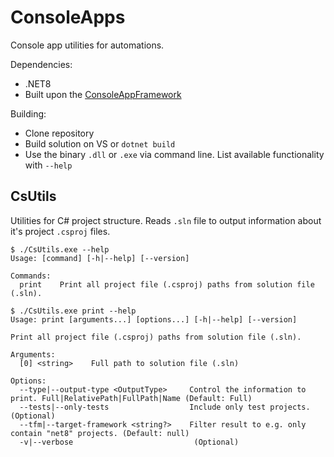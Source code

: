 # ConsoleApps
Console app utilities for automations.

Dependencies:
* .NET8
* Built upon the [ConsoleAppFramework](https://github.com/Cysharp/ConsoleAppFramework)

Building:
* Clone repository
* Build solution on VS or `dotnet build`
* Use the binary `.dll` or `.exe` via command line. List available functionality with `--help`

## CsUtils
Utilities for C# project structure. Reads `.sln` file to output information about it's project `.csproj` files. 
```
$ ./CsUtils.exe --help
Usage: [command] [-h|--help] [--version]

Commands:
  print    Print all project file (.csproj) paths from solution file (.sln).
```

```
$ ./CsUtils.exe print --help
Usage: print [arguments...] [options...] [-h|--help] [--version]

Print all project file (.csproj) paths from solution file (.sln).

Arguments:
  [0] <string>    Full path to solution file (.sln)

Options:
  --type|--output-type <OutputType>     Control the information to print. Full|RelativePath|FullPath|Name (Default: Full)
  --tests|--only-tests                  Include only test projects. (Optional)
  --tfm|--target-framework <string?>    Filter result to e.g. only contain "net8" projects. (Default: null)
  -v|--verbose                           (Optional)
```
